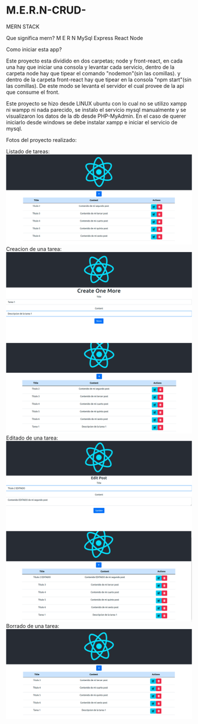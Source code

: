 # M.E.R.N-CRUD-
MERN STACK

Que significa mern?
M     E       R     N
MySql Express React Node

Como iniciar esta app?

Este proyecto esta dividido en dos carpetas;
node y front-react, en cada una hay que iniciar una consola y levantar cada servicio, dentro de la carpeta node hay que tipear el comando "nodemon"(sin las comillas).
y dentro de la carpeta front-react hay que tipear en la consola "npm start"(sin las comillas).
De este modo se levanta el servidor el cual provee de la api que consume el front.

Este proyecto se hizo desde LINUX ubuntu con lo cual no se utilizo xampp ni wampp ni nada parecido, se instalo el servicio mysql manualmente y se visualizaron los datos de la db desde PHP-MyAdmin.
En el caso de querer iniciarlo desde windows se debe instalar xampp e iniciar el servicio de mysql.

Fotos del proyecto realizado:

Listado de tareas:
<img src="https://github.com/XmauricioX/M.E.R.N-CRUD-/blob/main/screenshots/crud1.png" alt="screenshot">
Creacion de una tarea:
<img src="https://github.com/XmauricioX/M.E.R.N-CRUD-/blob/main/screenshots/crud2.png" alt="screenshot">
<img src="https://github.com/XmauricioX/M.E.R.N-CRUD-/blob/main/screenshots/crud3.png" alt="screenshot">
Editado de una tarea:
<img src="https://github.com/XmauricioX/M.E.R.N-CRUD-/blob/main/screenshots/crud4.png" alt="screenshot">
<img src="https://github.com/XmauricioX/M.E.R.N-CRUD-/blob/main/screenshots/crud5.png" alt="screenshot">
Borrado de una tarea:
<img src="https://github.com/XmauricioX/M.E.R.N-CRUD-/blob/main/screenshots/crud6.png" alt="screenshot">
